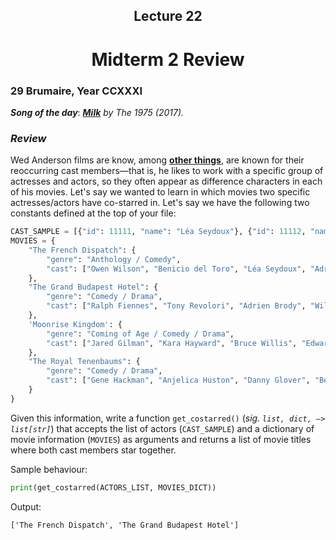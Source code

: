 <h2 align=center>Lecture 22</h2>

<h1 align=center>Midterm 2 Review</h1>

### 29 Brumaire, Year CCXXXI

***Song of the day***: _[**Milk**](https://youtu.be/IFXIjI1ZZQs) by The 1975 (2017)._

### _Review_

Wed Anderson films are know, among [**other things**](https://youtu.be/ba3c9KEuQ4A), are known for their reoccurring cast members—that is, he likes to work with a specific group of actresses and actors, so they often appear as difference characters in each of his movies. Let's say we wanted to learn in which movies two specific actresses/actors have co-starred in. Let's say we have the following two constants defined at the top of your file:

```python
CAST_SAMPLE = [{"id": 11111, "name": "Léa Seydoux"}, {"id": 11112, "name": "Adrien Brody"}]
MOVIES = {
    "The French Dispatch": {
        "genre": "Anthology / Comedy", 
        "cast": ["Owen Wilson", "Benicio del Toro", "Léa Seydoux", "Adrien Brody", "Frances McDormand", "Timothée Chalamet", "Lyna Khoudri", "Jeffrey Wright", "Stephen Park", "Bill Murray"] 
    },
    "The Grand Budapest Hotel": {
        "genre": "Comedy / Drama",
        "cast": ["Ralph Fiennes", "Tony Revolori", "Adrien Brody", "Willem Dafoe", "Saoirse Ronan", "Léa Seydoux"]
    },
    'Moonrise Kingdom': {
        "genre": "Coming of Age / Comedy / Drama",
        "cast": ["Jared Gilman", "Kara Hayward", "Bruce Willis", "Edward Norton", "Bill Murray"]
    },
    "The Royal Tenenbaums": {
        "genre": "Comedy / Drama",
        "cast": ["Gene Hackman", "Anjelica Huston", "Danny Glover", "Ben Stiller", "Luke Wilson", "Gwyneth Paltrow", "Bill Murray"]
    }
}
```
Given this information, write a function `get_costarred()` (_sig. `list, dict, –> list[str]`_) that accepts the list of actors (`CAST_SAMPLE`) and a dictionary of movie information (`MOVIES`) as arguments and returns a list of movie titles where both cast members star together.

Sample behaviour:

```python
print(get_costarred(ACTORS_LIST, MOVIES_DICT))
```

Output:

```
['The French Dispatch', 'The Grand Budapest Hotel']